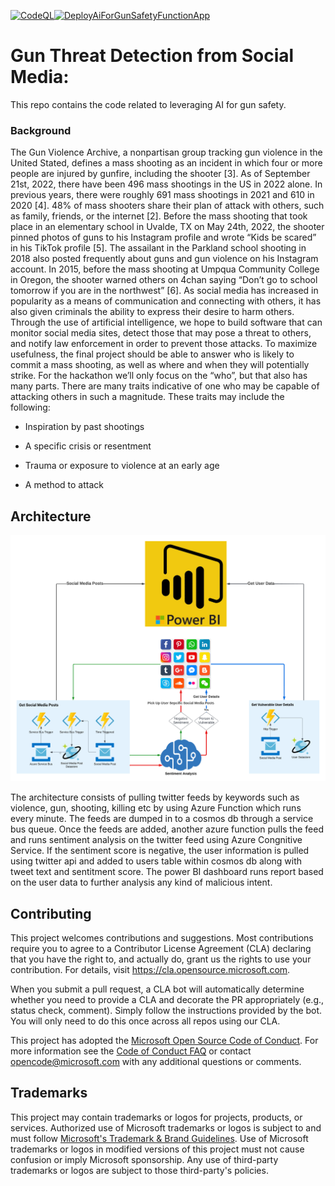 
[![CodeQL](https://github.com/microsofthackathons/AIForGunSafety/actions/workflows/codeql-analysis.yml/badge.svg)](https://github.com/microsofthackathons/AIForGunSafety/actions/workflows/codeql-analysis.yml)[![DeployAiForGunSafetyFunctionApp](https://github.com/microsofthackathons/AIForGunSafety/actions/workflows/AiForGunSafetyFunctionApp.yml/badge.svg)](https://github.com/microsofthackathons/AIForGunSafety/actions/workflows/AiForGunSafetyFunctionApp.yml)

# Gun Threat Detection from Social Media: 

This repo contains the code related to leveraging AI for gun safety. 

### Background 

The Gun Violence Archive, a nonpartisan group tracking gun violence in the United Stated, defines a mass shooting as an incident in which four or more people are injured by gunfire, including the shooter [3]. As of September 21st, 2022, there have been 496 mass shootings in the US in 2022 alone. In previous years, there were roughly 691 mass shootings in 2021 and 610 in 2020 [4]. 48% of mass shooters share their plan of attack with others, such as family, friends, or the internet [2]. Before the mass shooting that took place in an elementary school in Uvalde, TX on May 24th, 2022, the shooter pinned photos of guns to his Instagram profile and wrote “Kids be scared” in his TikTok profile [5]. The assailant in the Parkland school shooting in 2018 also posted frequently about guns and gun violence on his Instagram account. In 2015, before the mass shooting at Umpqua Community College in Oregon, the shooter warned others on 4chan saying “Don’t go to school tomorrow if you are in the northwest” [6]. As social media has increased in popularity as a means of communication and connecting with others, it has also given criminals the ability to express their desire to harm others. Through the use of artificial intelligence, we hope to build software that can monitor social media sites, detect those that may pose a threat to others, and notify law enforcement in order to prevent those attacks. 
To maximize usefulness, the final project should be able to answer who is likely to commit a mass shooting, as well as where and when they will potentially strike. For the hackathon we’ll only focus on the “who”, but that also has many parts. There are many traits indicative of one who may be capable of attacking others in such a magnitude. These traits may include the following: 

- Inspiration by past shootings 

- A specific crisis or resentment 

- Trauma or exposure to violence at an early age 

- A method to attack 

## Architecture

![Architecture](assets/Architecture.png)

The architecture consists of pulling twitter feeds by keywords such as violence, gun, shooting, killing etc by using Azure Function which runs every minute. The feeds are dumped in to a cosmos db through a service bus queue. Once the feeds are added, another azure
function pulls the feed and runs sentiment analysis on the twitter feed using Azure Congnitive Service. If the sentiment score is negative, the user information is pulled using twitter api and added to users table within cosmos db along with tweet text and sentitment score.
The power BI dashboard runs report based on the user data to further analysis any kind of malicious intent.

## Contributing

This project welcomes contributions and suggestions.  Most contributions require you to agree to a
Contributor License Agreement (CLA) declaring that you have the right to, and actually do, grant us
the rights to use your contribution. For details, visit https://cla.opensource.microsoft.com.

When you submit a pull request, a CLA bot will automatically determine whether you need to provide
a CLA and decorate the PR appropriately (e.g., status check, comment). Simply follow the instructions
provided by the bot. You will only need to do this once across all repos using our CLA.

This project has adopted the [Microsoft Open Source Code of Conduct](https://opensource.microsoft.com/codeofconduct/).
For more information see the [Code of Conduct FAQ](https://opensource.microsoft.com/codeofconduct/faq/) or
contact [opencode@microsoft.com](mailto:opencode@microsoft.com) with any additional questions or comments.

## Trademarks

This project may contain trademarks or logos for projects, products, or services. Authorized use of Microsoft 
trademarks or logos is subject to and must follow 
[Microsoft's Trademark & Brand Guidelines](https://www.microsoft.com/en-us/legal/intellectualproperty/trademarks/usage/general).
Use of Microsoft trademarks or logos in modified versions of this project must not cause confusion or imply Microsoft sponsorship.
Any use of third-party trademarks or logos are subject to those third-party's policies.
